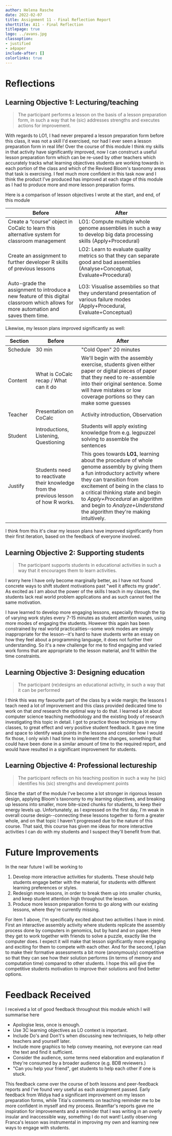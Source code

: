 ```yaml
---
author: Helena Rasche
date: 2022-02-07
title: Assignment 11 - Final Reflection Report
shorttitle: A11 - Final Reflection
titlepage: true
logo: ../avans.jpg
classoption:
- justified
- a4paper
include-after: []
colorlinks: true
---
```


# Reflections
<!--1. Reflect on each of the four learning objectives of this module.-->
<!--2. Look back at your starting assignment and indicate what you have mastered more than when you started this module, ie what you have learned for each of the four learning objectives.-->

## Learning Objective 1: Lecturing/teaching

> The participant performs a lesson on the basis of a lesson preparation form, in such a way that he (sic) addresses strengths and executes actions for improvement.

With regards to LO1, I had never prepared a lesson preparation form before this class, it was not a skill I'd exercised, nor had I ever seen a lesson preparation form in real life! Over the course of this module I think my skills in that activity have significantly improved, now I can construct a useful lesson preparation form which can be re-used by other teachers which accurately tracks what learning objectives students are working towards in each portion of the class and which of the Revised Bloom's taxonomy areas that task is exercising. I feel much more confident in this task now and I think the product I've produced has improved at each stage of this module as I had to produce more and more lesson preparation forms.

Here is a comparison of lesson objectives I wrote at the start, and end, of this module

Before   | After
-------- | --------
Create a “course” object in CoCalc to learn this alternative system for classroom management | LO1: Compute multiple whole genome assemblies in such a way to develop big data processing skills (Apply+Procedural)
Create an assignment to further developer R skills of previous lessons | LO2: Learn to evaluate quality metrics so that they can separate good and bad assemblies (Analyse+Conceptual, Evaluate+Procedural)
Auto-grade the assignment to introduce a new feature of this digital classroom which allows for more automation and saves them time. | LO3: Visualise assemblies so that they understand presentation of various failure modes (Apply+Procedural, Evaluate+Conceptual)

Likewise, my lesson plans improved significantly as well:

Section | Before | After
--- | ---- | ------
Schedule | 30 min | "Cold Open" 20 minutes
Content | What is CoCalc recap / What can it do | We'll begin with the assembly exercise, students given either paper or digital pieces of paper that they need to re-assemble into their original sentence. Some will have mistakes or low coverage portions so they can make some guesses
Teacher | Presentation on CoCalc | Activity introduction, Observation
Student | Introductions, Listening, Questioning | Students will apply existing knowledge from e.g. legpuzzel solving to assemble the sentences
Justify |Students need to reactivate their knowledge from the previous lesson of how R works. | This goes towards **LO1**, learning about the procedure of whole genome assembly by giving them a fun introductory activity where they can transition from  excitement of being in the class to a critical thinking state and begin to *Apply+Procedural* an algorithm and begin to *Analyze+Understand* the algorithm they're making intuitively.

I think from this it's clear my lesson plans have improved significantly from their first iteration, based on the feedback of everyone involved.

## Learning Objective 2: Supporting students

> The participant supports students in educational activities in such a way that it encourages them to learn activities.

I worry here I have only become marginally better, as I have not found concrete ways to shift student motivations past "well it affects my grade". As excited as I am about the power of the skills I teach in my classes, the students lack real world problem applications and as such cannot feel the same motivation.

I have learned to develop more engaging lessons, especially through the tip of varying work styles every 7-15 minutes as student attention wanes, using more modes of engaging the students. However this again has been constrained by real world practicalities--some work modes are simply inappropriate for the lesson--it's hard to have students write an essay on how they feel about a programming language, it does not further their understanding. So it's a new challenge for me to find engaging and varied work forms that are appropriate to the lesson material, and fit within the time constraints.

## Learning Objective 3: Designing education

> The participant (re)designs an educational activity, in such a way that it can be performed

I think this was my favourite part of the class by a wide margin; the lessons I teach need a lot of improvement and this class provided dedicated time to work on that *and* research the optimal way to do that. I learned a lot about computer science teaching methodology and the existing body of research investigating this topic in detail. I got to practice those techniques in my classes, to great effect and very positive student feedback. It gave me time and space to identify weak points in the lessons and consider how I would fix those, I only wish I had time to implement the changes, something that could have been done in a similar amount of time to the required report, and would have resulted in a significant improvement for students.

## Learning Objective 4: Professional lectureship

> The participant reflects on his teaching position in such a way he (sic) identifies his (sic) strengths and development points

Since the start of the module I've become a lot stronger in rigorous lesson design, applying Bloom's taxonomy to my learning objectives, and breaking up lessons into smaller, more bite-sized chunks for students, to keep their energy levels up. Unfortunately, as I expressed on the first day, I'm weak in overall course design--connecting these lessons together to form a greater whole, and on that topic I haven't progressed due to the nature of this course. That said, this course has given me ideas for more interactive activities I can do with my students and I suspect they'll benefit from that.

# Future Improvements
<!--3. Describe what you will be working on in the near future, and how.-->

In the near future I will be working to

1. Develop more interactive activities for students. These should help students engage better with the material, for students with different learning preferences or styles.
2. Redesign more lessons, in order to break them up into smaller chunks, and keep student attention high throughout the lesson.
3. Produce more lesson preparation forms to go along with our existing lessons, where they're currently missing.

For item 1 above, I'm specifically excited about two activities I have in mind. First an interactive assembly activity where students replicate the assembly process done by computers in genomics, but by hand and on paper. Here they get to work together with friends to solve a puzzle, exactly like the computer does. I expect it will make that lesson significantly more engaging and exciting for them to compete with each other. And for the second, I plan to make their formative assessments a bit more (anonymously) competitive so that they can see how their solution performs (in terms of memory and computation time) compared to other students. I hope this will give the competitive students motivation to improve their solutions and find better options.

# Feedback Received
<!--4. In your reflection, explicitly use and describe the feedback you received during this module.-->

I received a lot of good feedback throughout this module which I will summarise here

- Apologise less, once is enough.
- Use 3C learning objectives as LO context is important.
- Include Do's and Don't's when discussing new techniques, to help other teachers and yourself later.
- Include more graphics to help convey meaning, not everyone can read the text and find it sufficient.
- Consider the audience, some terms need elaboration and explanation if they're consumed by a broader audience (e.g. BDB reviewers.)
- "Can you help your friend", get students to help each other if one is stuck.

This feedback came over the course of both lessons and peer-feedback reports and I've found very useful as each assignment passed. Early feedback from Widya had a significant improvement on my lesson preparation forms, while Titia's comments on teaching reminder me to be more confident in myself and my process. Reamflar's reports gave me inspiration for improvements and a reminder that I was writing in an overly insular and inaccessible way, something I do not want! Lastly observing Franca's lesson was instrumental in improving my own and learning new ways to engage with students.

